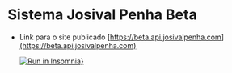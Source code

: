 # Sistema Josival Penha Beta
 * Link para o site publicado [https://beta.api.josivalpenha.com](https://beta.api.josivalpenha.com)
 
    [![Run in Insomnia}](https://insomnia.rest/images/run.svg)](https://insomnia.rest/run/?label=API%20Sistema%20Josival%20Penha&uri=https%3A%2F%2Fraw.githubusercontent.com%2FMiguelpenha%2FSistema-Josival-Penha-Back-End%2Fmain%2Finsomnia.json)
    